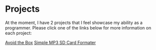 # Projects

At the moment, I have 2 projects that I feel showcase my ability as a programmer. Please click one of the links below for more information on each project:

 <a class="nav-link" href="https://chris-patino.github.io/Projects/Avoid-The-Box">Avoid the Box</a>
         <a class="nav-link" href="https://chris-patino.github.io/Simple-MP3-Sd-Card-Formatter">Simple MP3 SD Card Formater</a>
